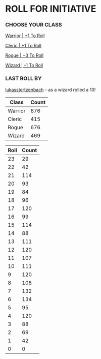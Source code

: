 # ROLL FOR INITIATIVE
### CHOOSE YOUR CLASS

[Warrior | +1 To Roll](https://github.com/benjaminsampica/benjaminsampica/issues/new?title=roll%7Cwarrior&body=Just+click+%27Submit+new+issue%27.)

[Cleric | +1 To Roll](https://github.com/benjaminsampica/benjaminsampica/issues/new?title=roll%7Ccleric&body=Just+click+%27Submit+new+issue%27.)

[Rogue | +3 To Roll](https://github.com/benjaminsampica/benjaminsampica/issues/new?title=roll%7Crogue&body=Just+click+%27Submit+new+issue%27.)

[Wizard | -1 To Roll](https://github.com/benjaminsampica/benjaminsampica/issues/new?title=roll%7Cwizard&body=Just+click+%27Submit+new+issue%27.)
### LAST ROLL BY
[lukasstertzenbach](https://www.github.com/lukasstertzenbach) - as a wizard rolled a 10!

|Class|Count|
|-|-|
|Warrior|676|
|Cleric|415|
|Rogue|676|
|Wizard|469|

|Roll|Count|
|-|-|
|23|29
|22|42
|21|114
|20|93
|19|84
|18|96
|17|120
|16|99
|15|114
|14|88
|13|111
|12|120
|11|107
|10|111
|9|120
|8|108
|7|132
|6|134
|5|95
|4|120
|3|88
|2|69
|1|42
|0|0
